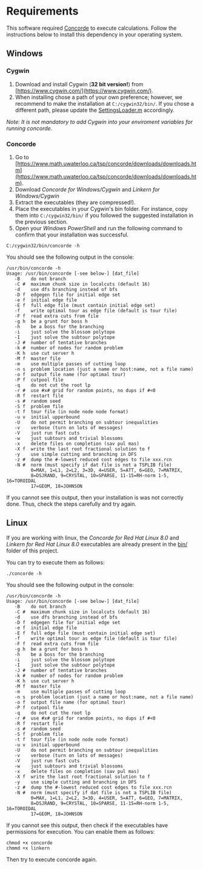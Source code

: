 # Requirements

This software required [Concorde](https://www.math.uwaterloo.ca/tsp/concorde.html) to execute calculations. Follow the instructions below to install this dependency in your operating system.

## Windows

### Cygwin

1. Download and install Cygwin (**32 bit version!**) from [https://www.cygwin.com/](https://www.cygwin.com/).
2. When installing chose a path of your own preference; however, we recommend to make the installation at `C:/cygwin32/bin/`. If you chose a different path, please update the [SettingsLoader.m](./SettingsLoader.m) accordingly.

*Note: It is not mandatory to add Cygwin into your enviroment variables for running concorde.*

### Concorde

1. Go to [https://www.math.uwaterloo.ca/tsp/concorde/downloads/downloads.htm](https://www.math.uwaterloo.ca/tsp/concorde/downloads/downloads.htm).
2. Download *Concorde for Windows/Cygwin* and *Linkern for Windows/Cygwin*
3. Extract the executables (they are compressed!).
4. Place the executables in your Cygwin's bin folder. For instance, copy them into `C:/cygwin32/bin/` if you followed the suggested installation in the previous section.
5. Open your *Windows PowerShell* and run the following command to confirm that your installation was successful.

```shell
C:/cygwin32/bin/concorde -h
```

You should see the following output in the console:

```shell
/usr/bin/concorde -h
Usage: /usr/bin/concorde [-see below-] [dat_file]
   -B    do not branch
   -C #  maximum chunk size in localcuts (default 16)
   -d    use dfs branching instead of bfs
   -D f  edgegen file for initial edge set
   -e f  initial edge file
   -E f  full edge file (must contain initial edge set)
   -f    write optimal tour as edge file (default is tour file)
   -F f  read extra cuts from file
   -g h  be a grunt for boss h
   -h    be a boss for the branching
   -i    just solve the blossom polytope
   -I    just solve the subtour polytope
   -J #  number of tentative branches
   -k #  number of nodes for random problem
   -K h  use cut server h
   -M f  master file
   -m    use multiple passes of cutting loop
   -n s  problem location (just a name or host:name, not a file name)
   -o f  output file name (for optimal tour)
   -P f  cutpool file
   -q    do not cut the root lp
   -r #  use #x# grid for random points, no dups if #<0
   -R f  restart file
   -s #  random seed
   -S f  problem file
   -t f  tour file (in node node node format)
   -u v  initial upperbound
   -U    do not permit branching on subtour inequalities
   -v    verbose (turn on lots of messages)
   -V    just run fast cuts
   -w    just subtours and trivial blossoms
   -x    delete files on completion (sav pul mas)
   -X f  write the last root fractional solution to f
   -y    use simple cutting and branching in DFS
   -z #  dump the #-lowest reduced cost edges to file xxx.rcn
   -N #  norm (must specify if dat file is not a TSPLIB file)
         0=MAX, 1=L1, 2=L2, 3=3D, 4=USER, 5=ATT, 6=GEO, 7=MATRIX,
         8=DSJRAND, 9=CRYSTAL, 10=SPARSE, 11-15=RH-norm 1-5, 16=TOROIDAL
         17=GEOM, 18=JOHNSON
```

If you cannot see this output, then your installation is was not correctly done. Thus, check the steps carefully and try again.

## Linux

If you are working with linux, the *Concorde for Red Hat Linux 8.0* and *Linkern for Red Hat Linux 8.0* executables are already present in the [bin/](./bin/) folder of this project.

You can try to execute them as follows:

```shell
./concorde -h
```

You should see the following output in the console:

```shell
/usr/bin/concorde -h
Usage: /usr/bin/concorde [-see below-] [dat_file]
   -B    do not branch
   -C #  maximum chunk size in localcuts (default 16)
   -d    use dfs branching instead of bfs
   -D f  edgegen file for initial edge set
   -e f  initial edge file
   -E f  full edge file (must contain initial edge set)
   -f    write optimal tour as edge file (default is tour file)
   -F f  read extra cuts from file
   -g h  be a grunt for boss h
   -h    be a boss for the branching
   -i    just solve the blossom polytope
   -I    just solve the subtour polytope
   -J #  number of tentative branches
   -k #  number of nodes for random problem
   -K h  use cut server h
   -M f  master file
   -m    use multiple passes of cutting loop
   -n s  problem location (just a name or host:name, not a file name)
   -o f  output file name (for optimal tour)
   -P f  cutpool file
   -q    do not cut the root lp
   -r #  use #x# grid for random points, no dups if #<0
   -R f  restart file
   -s #  random seed
   -S f  problem file
   -t f  tour file (in node node node format)
   -u v  initial upperbound
   -U    do not permit branching on subtour inequalities
   -v    verbose (turn on lots of messages)
   -V    just run fast cuts
   -w    just subtours and trivial blossoms
   -x    delete files on completion (sav pul mas)
   -X f  write the last root fractional solution to f
   -y    use simple cutting and branching in DFS
   -z #  dump the #-lowest reduced cost edges to file xxx.rcn
   -N #  norm (must specify if dat file is not a TSPLIB file)
         0=MAX, 1=L1, 2=L2, 3=3D, 4=USER, 5=ATT, 6=GEO, 7=MATRIX,
         8=DSJRAND, 9=CRYSTAL, 10=SPARSE, 11-15=RH-norm 1-5, 16=TOROIDAL
         17=GEOM, 18=JOHNSON
```

If you cannot see this output, then check if the executables have permissions for execution. You can enable them as follows:

```shell
chmod +x concorde
chmmd +x linkern
```

Then try to execute concorde again.
